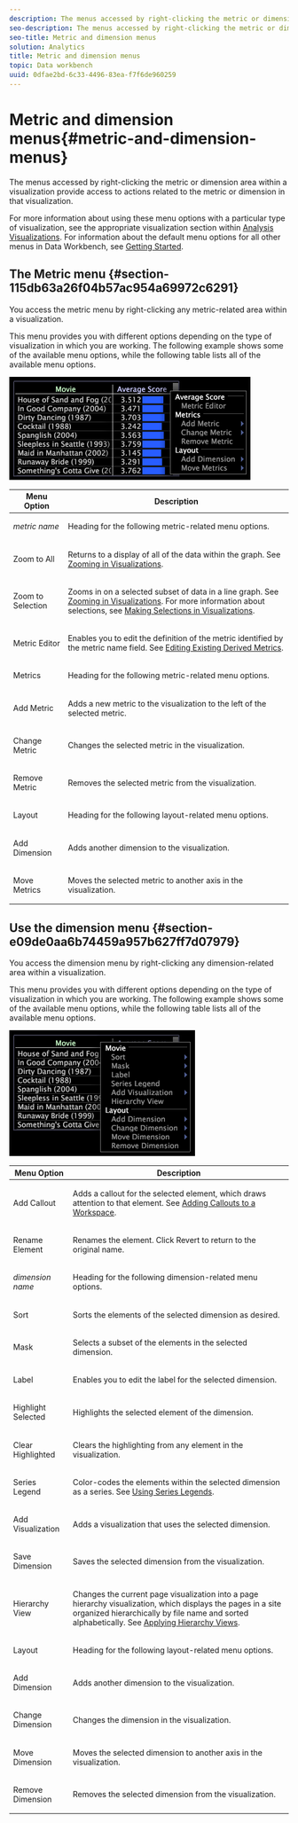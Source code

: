 ```yaml
---
description: The menus accessed by right-clicking the metric or dimension area within a visualization provide access to actions related to the metric or dimension in that visualization.
seo-description: The menus accessed by right-clicking the metric or dimension area within a visualization provide access to actions related to the metric or dimension in that visualization.
seo-title: Metric and dimension menus
solution: Analytics
title: Metric and dimension menus
topic: Data workbench
uuid: 0dfae2bd-6c33-4496-83ea-f7f6de960259
---
```


# Metric and dimension menus{#metric-and-dimension-menus}

The menus accessed by right-clicking the metric or dimension area within a visualization provide access to actions related to the metric or dimension in that visualization.

 For more information about using these menu options with a particular type of visualization, see the appropriate visualization section within [Analysis Visualizations](../../../home/c-get-started/c-analysis-vis/c-analysis-vis.md#concept-cb5b9716d3404b2b888a55b3efec1fa5). For information about the default menu options for all other menus in Data Workbench, see [Getting Started](../../../home/c-get-started/c-get-started.md#concept-cfa6b7a2afb54a04809bfefe169d2954).

## The Metric menu {#section-115db63a26f04b57ac954a69972c6291}

You access the metric menu by right-clicking any metric-related area within a visualization.

This menu provides you with different options depending on the type of visualization in which you are working. The following example shows some of the available menu options, while the following table lists all of the available menu options.

![](assets/mnu_Metric.png)

<table id="table_81EFAC2D754843DD98C2DDF81A35A2B4"> 
 <thead> 
  <tr> 
   <th colname="col1" class="entry"> Menu Option </th> 
   <th colname="col2" class="entry"> Description </th> 
  </tr> 
 </thead>
 <tbody> 
  <tr> 
   <td colname="col1"> <i>metric name</i> </td> 
   <td colname="col2"> <p>Heading for the following metric-related menu options. </p> </td> 
  </tr> 
  <tr> 
   <td colname="col1"> <p>Zoom to All </p> </td> 
   <td colname="col2"> <p>Returns to a display of all of the data within the graph. See <a href="../../../home/c-get-started/c-vis/c-zoom-vis.md#concept-7e33670bb5344f78a316f1a84cc20530"> Zooming in Visualizations</a>. </p> </td> 
  </tr> 
  <tr> 
   <td colname="col1"> <p>Zoom to Selection </p> </td> 
   <td colname="col2"> <p>Zooms in on a selected subset of data in a line graph. See <a href="../../../home/c-get-started/c-vis/c-zoom-vis.md#concept-7e33670bb5344f78a316f1a84cc20530"> Zooming in Visualizations</a>. For more information about selections, see <a href="../../../home/c-get-started/c-vis/c-sel-vis/c-sel-vis.md#concept-012870ec22c7476e9afbf3b8b2515746"> Making Selections in Visualizations</a>. </p> </td> 
  </tr> 
  <tr> 
   <td colname="col1"> <p>Metric Editor </p> </td> 
   <td colname="col2"> <p>Enables you to edit the definition of the metric identified by the metric name field. See <a href="../../../home/c-get-started/c-admin-intrf/c-prof-mgr/c-drvd-mtrcs.md#section-db6d924cf4e14bcc8d57cfe1059fc797"> Editing Existing Derived Metrics</a>. </p> </td> 
  </tr> 
  <tr> 
   <td colname="col1"> <p>Metrics </p> </td> 
   <td colname="col2"> <p>Heading for the following metric-related menu options. </p> </td> 
  </tr> 
  <tr> 
   <td colname="col1"> <p>Add Metric </p> </td> 
   <td colname="col2"> <p>Adds a new metric to the visualization to the left of the selected metric. </p> </td> 
  </tr> 
  <tr> 
   <td colname="col1"> <p>Change Metric </p> </td> 
   <td colname="col2"> <p>Changes the selected metric in the visualization. </p> </td> 
  </tr> 
  <tr> 
   <td colname="col1"> <p>Remove Metric </p> </td> 
   <td colname="col2"> <p>Removes the selected metric from the visualization. </p> </td> 
  </tr> 
  <tr> 
   <td colname="col1"> <p>Layout </p> </td> 
   <td colname="col2"> <p>Heading for the following layout-related menu options. </p> </td> 
  </tr> 
  <tr> 
   <td colname="col1"> <p>Add Dimension </p> </td> 
   <td colname="col2"> <p>Adds another dimension to the visualization. </p> </td> 
  </tr> 
  <tr> 
   <td colname="col1"> <p>Move Metrics </p> </td> 
   <td colname="col2"> <p>Moves the selected metric to another axis in the visualization. </p> </td> 
  </tr> 
 </tbody> 
</table>

## Use the dimension menu {#section-e09de0aa6b74459a957b627ff7d07979}

You access the dimension menu by right-clicking any dimension-related area within a visualization.

This menu provides you with different options depending on the type of visualization in which you are working. The following example shows some of the available menu options, while the following table lists all of the available menu options.

![](assets/mnu_Dimension.png)

<table id="table_D8BB675B710B48A783B1C9EB206033E9"> 
 <thead> 
  <tr> 
   <th colname="col1" class="entry"> Menu Option </th> 
   <th colname="col2" class="entry"> Description </th> 
  </tr> 
 </thead>
 <tbody> 
  <tr> 
   <td colname="col1"> <p>Add Callout </p> </td> 
   <td colname="col2"> <p>Adds a callout for the selected element, which draws attention to that element. See <a href="../../../home/c-get-started/c-vis/c-call-wkspc.md#concept-212b09e763044d938987b4a9c658adc0"> Adding Callouts to a Workspace</a>. </p> </td> 
  </tr> 
  <tr> 
   <td colname="col1"> <p>Rename Element </p> </td> 
   <td colname="col2"> <p>Renames the element. Click <span class="uicontrol"> Revert</span> to return to the original name. </p> </td> 
  </tr> 
  <tr> 
   <td colname="col1"> <p><i>dimension name</i> </p> </td> 
   <td colname="col2"> <p>Heading for the following dimension-related menu options. </p> </td> 
  </tr> 
  <tr> 
   <td colname="col1"> <p>Sort </p> </td> 
   <td colname="col2"> <p>Sorts the elements of the selected dimension as desired. </p> </td> 
  </tr> 
  <tr> 
   <td colname="col1"> <p>Mask </p> </td> 
   <td colname="col2"> <p>Selects a subset of the elements in the selected dimension. </p> </td> 
  </tr> 
  <tr> 
   <td colname="col1"> <p>Label </p> </td> 
   <td colname="col2"> <p>Enables you to edit the label for the selected dimension. </p> </td> 
  </tr> 
  <tr> 
   <td colname="col1"> <p>Highlight Selected </p> </td> 
   <td colname="col2"> <p>Highlights the selected element of the dimension. </p> </td> 
  </tr> 
  <tr> 
   <td colname="col1"> <p>Clear Highlighted </p> </td> 
   <td colname="col2"> <p>Clears the highlighting from any element in the visualization. </p> </td> 
  </tr> 
  <tr> 
   <td colname="col1"> <p>Series Legend </p> </td> 
   <td colname="col2"> <p>Color-codes the elements within the selected dimension as a series. See <a href="../../../home/c-get-started/c-analysis-vis/c-tables/c-srs-leg.md#concept-c48042a705524bc4b63cd6f24874cc12"> Using Series Legends</a>. </p> </td> 
  </tr> 
  <tr> 
   <td colname="col1"> <p>Add Visualization </p> </td> 
   <td colname="col2"> <p>Adds a visualization that uses the selected dimension. </p> </td> 
  </tr> 
  <tr> 
   <td colname="col1"> <p>Save Dimension </p> </td> 
   <td colname="col2"> <p>Saves the selected dimension from the visualization. </p> </td> 
  </tr> 
  <tr> 
   <td colname="col1"> <p>Hierarchy View </p> </td> 
   <td colname="col2"> <p>Changes the current page visualization into a page hierarchy visualization, which displays the pages in a site organized hierarchically by file name and sorted alphabetically. See <a href="../../../home/c-get-started/c-analysis-vis/c-tables/c-hier-vews.md#concept-b461183424a841eb94f8143a0eaf9bff"> Applying Hierarchy Views</a>. </p> </td> 
  </tr> 
  <tr> 
   <td colname="col1"> <p>Layout </p> </td> 
   <td colname="col2"> <p>Heading for the following layout-related menu options. </p> </td> 
  </tr> 
  <tr> 
   <td colname="col1"> <p>Add Dimension </p> </td> 
   <td colname="col2"> <p>Adds another dimension to the visualization. </p> </td> 
  </tr> 
  <tr> 
   <td colname="col1"> <p>Change Dimension </p> </td> 
   <td colname="col2"> <p>Changes the dimension in the visualization. </p> </td> 
  </tr> 
  <tr> 
   <td colname="col1"> <p>Move Dimension </p> </td> 
   <td colname="col2"> <p>Moves the selected dimension to another axis in the visualization. </p> </td> 
  </tr> 
  <tr> 
   <td colname="col1"> <p>Remove Dimension </p> </td> 
   <td colname="col2"> <p>Removes the selected dimension from the visualization. </p> </td> 
  </tr> 
 </tbody> 
</table>

